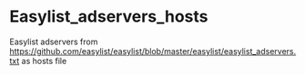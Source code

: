 # Easylist_adservers_hosts
Easylist adservers from https://github.com/easylist/easylist/blob/master/easylist/easylist_adservers.txt as hosts file
